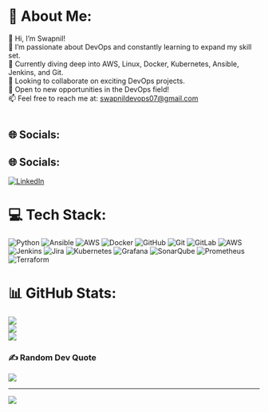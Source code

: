 # 💫 About Me:
👋 Hi, I’m Swapnil!<br>🔧 I’m passionate about DevOps and constantly learning to expand my skill set.<br>🌱 Currently diving deep into AWS, Linux, Docker, Kubernetes, Ansible, Jenkins, and Git.<br>🤝 Looking to collaborate on exciting DevOps projects.<br>🚀 Open to new opportunities in the DevOps field!<br>📫 Feel free to reach me at: swapnildevops07@gmail.com<br><br>


## 🌐 Socials:
## 🌐 Socials:
[![LinkedIn](https://img.shields.io/badge/LinkedIn-0A66C2?style=flat-square&logo=linkedin&logoColor=white)](https://www.linkedin.com/in/swapnil-gedam-3a282724/)


# 💻 Tech Stack:
![Python](https://img.shields.io/badge/python-3670A0?style=flat-square&logo=python&logoColor=ffdd54) ![Ansible](https://img.shields.io/badge/ansible-%231A1918.svg?style=flat-square&logo=ansible&logoColor=white) ![AWS](https://img.shields.io/badge/AWS-%23FF9900.svg?style=flat-square&logo=amazon-aws&logoColor=white) ![Docker](https://img.shields.io/badge/docker-%230db7ed.svg?style=flat-square&logo=docker&logoColor=white) ![GitHub](https://img.shields.io/badge/github-%23121011.svg?style=flat-square&logo=github&logoColor=white) ![Git](https://img.shields.io/badge/git-%23F05033.svg?style=flat-square&logo=git&logoColor=white) ![GitLab](https://img.shields.io/badge/gitlab-%23181717.svg?style=flat-square&logo=gitlab&logoColor=white) ![AWS](https://img.shields.io/badge/AWS-%23FF9900.svg?style=flat-square&logo=amazon-aws&logoColor=white) ![Jenkins](https://img.shields.io/badge/jenkins-%232C5263.svg?style=flat-square&logo=jenkins&logoColor=white) ![Jira](https://img.shields.io/badge/jira-%230A0FFF.svg?style=flat-square&logo=jira&logoColor=white) ![Kubernetes](https://img.shields.io/badge/kubernetes-%23326ce5.svg?style=flat-square&logo=kubernetes&logoColor=white) ![Grafana](https://img.shields.io/badge/grafana-%23F46800.svg?style=flat-square&logo=grafana&logoColor=white) ![SonarQube](https://img.shields.io/badge/SonarQube-black?style=flat-square&logo=sonarqube&logoColor=4E9BCD) ![Prometheus](https://img.shields.io/badge/Prometheus-E6522C?style=flat-square&logo=Prometheus&logoColor=white) ![Terraform](https://img.shields.io/badge/terraform-%235835CC.svg?style=flat-square&logo=terraform&logoColor=white)
# 📊 GitHub Stats:
![](https://github-readme-stats.vercel.app/api?username=swapnilgdm34&theme=dark&hide_border=true&include_all_commits=true&count_private=false)<br/>
![](https://github-readme-streak-stats.herokuapp.com/?user=swapnilgdm34&theme=dark&hide_border=true)<br/>
![](https://github-readme-stats.vercel.app/api/top-langs/?username=swapnilgdm34&theme=dark&hide_border=true&include_all_commits=true&count_private=false&layout=compact)

### ✍️ Random Dev Quote
![](https://quotes-github-readme.vercel.app/api?type=horizontal&theme=radical)

---
[![](https://visitcount.itsvg.in/api?id=swapnilgdm34&icon=0&color=0)](https://visitcount.itsvg.in)

<!-- Proudly created with GPRM ( https://gprm.itsvg.in ) -->
